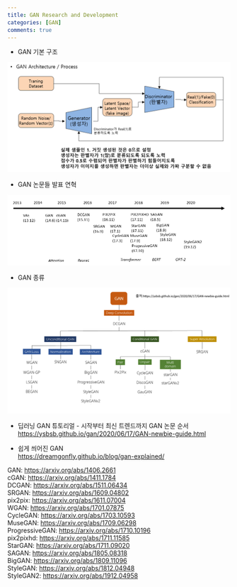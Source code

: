 ```yaml
---
title: GAN Research and Development 
categories: [GAN]
comments: true
---
```


* GAN 기본 구조   
<img src="/images/GAN_architecture.png" />   

* GAN 논문들 발표 연혁   
<img src="/images/GAN_history.png" />   

* GAN 종류  
<img src="/images/GAN_types.png" />   

* 딥러닝 GAN 튜토리얼 - 시작부터 최신 트렌드까지 GAN 논문 순서  
<https://ysbsb.github.io/gan/2020/06/17/GAN-newbie-guide.html>  

* 쉽게 씌어진 GAN   
<https://dreamgonfly.github.io/blog/gan-explained/>   

GAN: <https://arxiv.org/abs/1406.2661>   
cGAN: <https://arxiv.org/abs/1411.1784>   
DCGAN: <https://arxiv.org/abs/1511.06434>   
SRGAN: <https://arxiv.org/abs/1609.04802>   
pix2pix: <https://arxiv.org/abs/1611.07004>   
WGAN: <https://arxiv.org/abs/1701.07875>   
CycleGAN: <https://arxiv.org/abs/1703.10593>   
MuseGAN: <https://arxiv.org/abs/1709.06298>   
ProgressiveGAN: <https://arxiv.org/abs/1710.10196>   
pix2pixhd: <https://arxiv.org/abs/1711.11585>   
StarGAN: <https://arxiv.org/abs/1711.09020>   
SAGAN: <https://arxiv.org/abs/1805.08318>   
BigGAN: <https://arxiv.org/abs/1809.11096>   
StyleGAN: <https://arxiv.org/abs/1812.04948>   
StyleGAN2: <https://arxiv.org/abs/1912.04958>   


